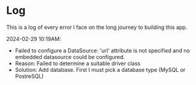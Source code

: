 # Log

This is a log of every error I face on the long journey to building this app.

2024-02-29 10:19AM:
- Failed to configure a DataSource: 'url' attribute is not specified and no embedded datasource could be configured.
- Reason: Failed to determine a suitable driver class
- Solution: Add database. First I must pick a database type (MySQL or PostreSQL)